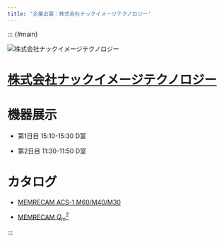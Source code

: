 ```yaml
---
title: '企業出展：株式会社ナックイメージテクノロジー'
---
```


::: {#main}

![株式会社ナックイメージテクノロジー](images/nac.png)

# [株式会社ナックイメージテクノロジー](https://www.nacinc.jp/)

# 機器展示 <i class="fas fa-flask"></i>

- 第1日目 15:10-15:30 D室

- 第2日目 11:30-11:50 D室

# カタログ

- <i class="fas fa-book-open"></i> [MEMRECAM ACS-1 M60/M40/M30](nac/catalog1.pdf)

- <i class="fas fa-book-open"></i> [MEMRECAM $Q^2_m$](nac/catalog2.pdf)

:::
